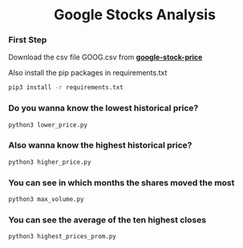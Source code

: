 <h1 align="center">Google Stocks Analysis</h1>

<h3>First Step</h3>

Download the csv file GOOG.csv from <a href="https://www.kaggle.com/datasets/henryshan/google-stock-price"><strong>google-stock-price</strong></a>

Also install the pip packages in requirements.txt
```sh
pip3 install -r requirements.txt
```

<h3>Do you wanna know the lowest historical price?</h3>

```sh
python3 lower_price.py
```

<h3>Also wanna know the highest historical price?</h3>

```sh
python3 higher_price.py
```

<h3>You can see in which months the shares moved the most</h3>

```sh
python3 max_volume.py
```

<h3>You can see the average of the ten highest closes</h3>

```sh
python3 highest_prices_prom.py
```